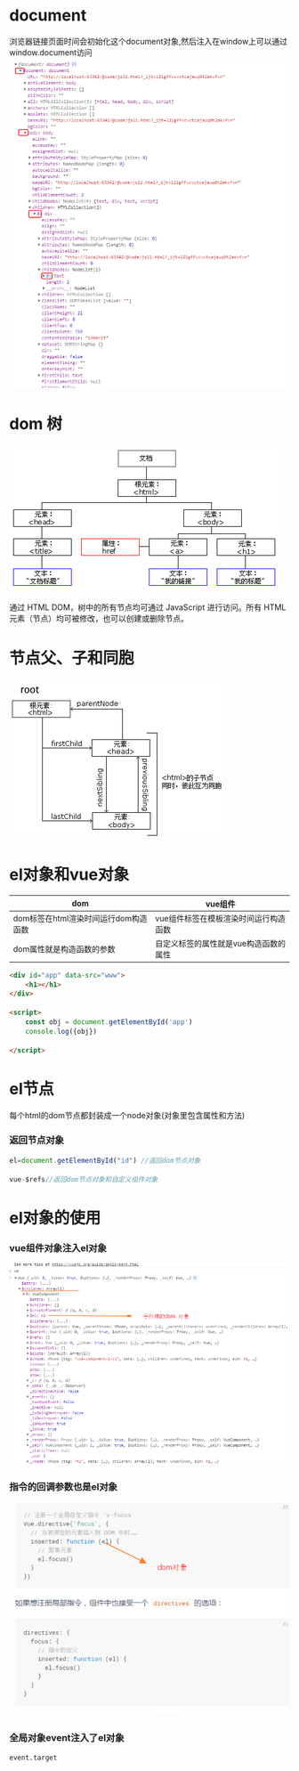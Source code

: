# document

浏览器链接页面时间会初始化这个document对象,然后注入在window上可以通过window.document访问
![](7.png)

# dom 树
![1.gif](./1.gif)

通过 HTML DOM，树中的所有节点均可通过 JavaScript 进行访问。所有 HTML 元素（节点）均可被修改，也可以创建或删除节点。

# 节点父、子和同胞
![](./6.png)





# el对象和vue对象

dom |vue组件
--------|-----------
dom标签在html渲染时间运行dom构造函数   |vue组件标签在模板渲染时间运行构造函数
dom属性就是构造函数的参数 |自定义标签的属性就是vue构造函数的属性   

```html
<div id="app" data-src="www">
    <h1></h1>
</div>

<script>
    const obj = document.getElementById('app')
    console.log({obj})

</script>

```


# el节点

 每个html的dom节点都封装成一个node对象(对象里包含属性和方法)

### 返回节点对象

```javascript
el=document.getElementById("id") //返回dom节点对象

vue-$refs//返回dom节点对象和自定义组件对象
```

# el对象的使用
### vue组件对象注入el对象

![](./img/2.png)




### 指令的回调参数也是el对象

![](./img/3.png)

### 全局对象event注入了el对象

```
event.target
```
